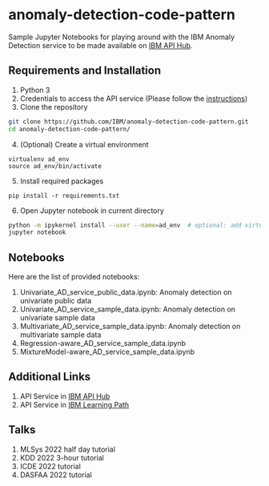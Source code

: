 # anomaly-detection-code-pattern
Sample Jupyter Notebooks for playing around with the IBM Anomaly Detection service to be made available on [IBM API Hub](https://developer.ibm.com/apis/catalog/ai4industry--anomaly-detection-product/).

## Requirements and Installation
1. Python 3
2. Credentials to access the API service (Please follow the [instructions](https://developer.ibm.com/apis/catalog/ai4industry--anomaly-detection-product/Getting%20Started))
3. Clone the repository
```bash
git clone https://github.com/IBM/anomaly-detection-code-pattern.git
cd anomaly-detection-code-pattern/
```
4. (Optional) Create a virtual environment
```
virtualenv ad_env
source ad_env/bin/activate
```
5. Install required packages
  ```
  pip install -r requirements.txt
  ```
6. Open Jupyter notebook in current directory
```bash
python -m ipykernel install --user --name=ad_env  # optional: add virtual environment to jupyter notebook
jupyter notebook
```
## Notebooks

Here are the list of provided notebooks:
1. Univariate_AD_service_public_data.ipynb: Anomaly detection on univariate public data
2. Univariate_AD_service_sample_data.ipynb: Anomaly detection on univariate sample data
3. Multivariate_AD_service_sample_data.ipynb: Anomaly detection on multivariate sample data
4. Regression-aware_AD_service_sample_data.ipynb
5. MixtureModel-aware_AD_service_sample_data.ipynb

## Additional Links
1. API Service in [IBM API Hub](https://developer.ibm.com/apis/catalog/ai4industry--anomaly-detection-product/)
2. API Service in [IBM Learning Path](https://developer.ibm.com/learningpaths/get-started-anomaly-detection-api/)

## Talks
1. MLSys 2022 half day tutorial
2. KDD 2022 3-hour tutorial
3. ICDE 2022 tutorial
4. DASFAA 2022 tutorial
